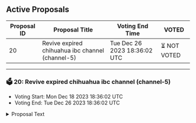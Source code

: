 ## Active Proposals

| Proposal ID | Proposal Title | Voting End Time | VOTED |
|-------------|----------------|-----------------|-------|
| 20 | Revive expired chihuahua ibc channel (channel-5) | Tue Dec 26 2023 18:36:02 UTC | ⏳ NOT VOTED |

---

### 🗳 20: Revive expired chihuahua ibc channel (channel-5)
- Voting Start: Mon Dec 18 2023 18:36:02 UTC
- Voting End: Tue Dec 26 2023 18:36:02 UTC

<details>
<summary>Proposal Text</summary>
 
Revive expired channel between omniflix and chihuahua (channel-5) by substituting new client (07-tendermint-60) in place of old client (07-tendermint-14)
</details>
